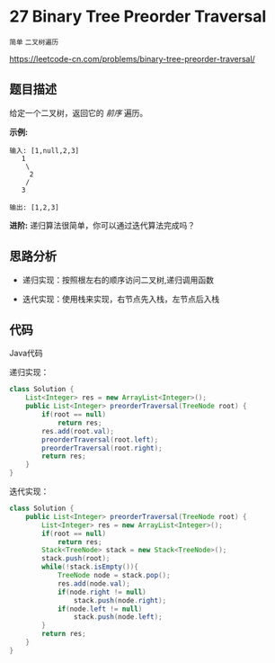 # 27 Binary Tree Preorder Traversal

`简单` `二叉树遍历`

 https://leetcode-cn.com/problems/binary-tree-preorder-traversal/ 



## 题目描述

给定一个二叉树，返回它的 *前序* 遍历。

 **示例:**

```
输入: [1,null,2,3]  
   1
    \
     2
    /
   3 

输出: [1,2,3]
```

 **进阶:** 递归算法很简单，你可以通过迭代算法完成吗？ 

## 思路分析

- 递归实现：按照根左右的顺序访问二叉树,递归调用函数

- 迭代实现：使用栈来实现，右节点先入栈，左节点后入栈



## 代码

Java代码

递归实现：

``` java
class Solution {
    List<Integer> res = new ArrayList<Integer>();
    public List<Integer> preorderTraversal(TreeNode root) {  
        if(root == null)
            return res;
        res.add(root.val);
        preorderTraversal(root.left);
        preorderTraversal(root.right);
        return res;
    }
}
```

迭代实现：

```java
class Solution {
    public List<Integer> preorderTraversal(TreeNode root) {
        List<Integer> res = new ArrayList<Integer>();
        if(root == null)
            return res;
        Stack<TreeNode> stack = new Stack<TreeNode>();
        stack.push(root);
        while(!stack.isEmpty()){
            TreeNode node = stack.pop();
            res.add(node.val);
            if(node.right != null)
                stack.push(node.right);
            if(node.left != null)
                stack.push(node.left);
        }
        return res;
    }
}
```

